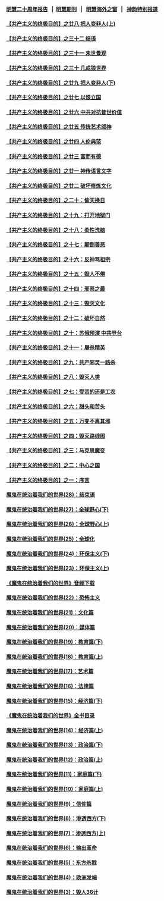 #### [明慧二十周年报告](https://github.com/gfw-breaker/mh-reports/blob/master/README.md?t=07191842) &nbsp;&nbsp;|&nbsp;&nbsp;[明慧期刊](https://github.com/gfw-breaker/mh-qikan) &nbsp;&nbsp;|&nbsp;&nbsp; [明慧海外之窗](https://github.com/gfw-breaker/mh-news/blob/master/README.md?t=07191842) &nbsp;&nbsp;|&nbsp;&nbsp; [神韵特别报道](https://github.com/gfw-breaker/mh-news/blob/master/shenyun.md?t=07191842) 

#### [【共产主义的终极目的】之廿八 把人变非人(上)](../pages/nsc422/n11340492.md?t=07191842) 

#### [【共产主义的终极目的】之三十二 结语](../pages/nsc422/n11360535.md?t=07191842) 

#### [【共产主义的终极目的】之三十一 末世景观](../pages/nsc422/n11351129.md?t=07191842) 

#### [【共产主义的终极目的】之三十 几成狼世界](../pages/nsc422/n11348280.md?t=07191842) 

#### [【共产主义的终极目的】之廿九 把人变非人(下)](../pages/nsc422/n11344140.md?t=07191842) 

#### [【共产主义的终极目的】之廿七 以恨立国](../pages/nsc422/n11336944.md?t=07191842) 

#### [【共产主义的终极目的】之廿六 中共对抗普世价值](../pages/nsc422/n11324785.md?t=07191842) 

#### [【共产主义的终极目的】之廿五 传统艺术颂神](../pages/nsc422/n11296396.md?t=07191842) 

#### [【共产主义的终极目的】之廿四 人伦典范](../pages/nsc422/n11296397.md?t=07191842) 

#### [【共产主义的终极目的】之廿三 富而有德](../pages/nsc422/n11283598.md?t=07191842) 

#### [【共产主义的终极目的】之廿一 神传语言文字](../pages/nsc422/n11263265.md?t=07191842) 

#### [【共产主义的终极目的】之廿二 破坏修炼文化](../pages/nsc422/n11245728.md?t=07191842) 

#### [【共产主义的终极目的】之二十：偷天换日](../pages/nsc422/n11238846.md?t=07191842) 

#### [【共产主义的终极目的】之十九：打开地狱门](../pages/nsc422/n11206376.md?t=07191842) 

#### [【共产主义的终极目的】之十八：柔性洗脑](../pages/nsc422/n11199994.md?t=07191842) 

#### [【共产主义的终极目的】之十七：颠倒善恶](../pages/nsc422/n11179782.md?t=07191842) 

#### [【共产主义的终极目的】之十六：反神骂祖宗](../pages/nsc422/n11166798.md?t=07191842) 

#### [【共产主义的终极目的】之十五：毁人不倦](../pages/nsc422/n11166792.md?t=07191842) 

#### [【共产主义的终极目的】之十四：邪恶之最](../pages/nsc422/n11150249.md?t=07191842) 

#### [【共产主义的终极目的】之十三：毁灭文化](../pages/nsc422/n11135227.md?t=07191842) 

#### [【共产主义的终极目的】之十二：破坏自然](../pages/nsc422/n11135214.md?t=07191842) 

#### [【共产主义的终极目的】之十：苏俄预演 中共登台](../pages/nsc422/n11118424.md?t=07191842) 

#### [【共产主义的终极目的】之十一：屠杀精英](../pages/nsc422/n11118442.md?t=07191842) 

#### [【共产主义的终极目的】之九：共产邪灵一路杀](../pages/nsc422/n11114139.md?t=07191842) 

#### [【共产主义的终极目的】之八：毁灭人类](../pages/nsc422/n11108503.md?t=07191842) 

#### [【共产主义的终极目的】之七：受苦的还是工农](../pages/nsc422/n11101809.md?t=07191842) 

#### [【共产主义的终极目的】之六：甜头和苦头](../pages/nsc422/n11096971.md?t=07191842) 

#### [【共产主义的终极目的】之五：万变不离其邪](../pages/nsc422/n11091285.md?t=07191842) 

#### [【共产主义的终极目的】之四：毁灭路线图](../pages/nsc422/n11086284.md?t=07191842) 

#### [【共产主义的终极目的】之三：马克思魔变](../pages/nsc422/n11061941.md?t=07191842) 

#### [【共产主义的终极目的】之二：中心之国](../pages/nsc422/n11047728.md?t=07191842) 

#### [【共产主义的终极目的】之一：序言](../pages/nsc422/n11086077.md?t=07191842) 

#### [魔鬼在统治着我们的世界(28)：结束语](../pages/nsc422/n10936246.md?t=07191842) 

#### [魔鬼在统治着我们的世界(27)：全球野心(下)](../pages/nsc422/n10928319.md?t=07191842) 

#### [魔鬼在统治着我们的世界(26)：全球野心(上)](../pages/nsc422/n10900318.md?t=07191842) 

#### [魔鬼在统治着我们的世界(25)：全球化](../pages/nsc422/n10788205.md?t=07191842) 

#### [魔鬼在统治着我们的世界(24)：环保主义(下)](../pages/nsc422/n10695307.md?t=07191842) 

#### [魔鬼在统治着我们的世界(23)：环保主义(上)](../pages/nsc422/n10688613.md?t=07191842) 

#### [《魔鬼在统治着我们的世界》音频下载](../pages/nsc422/n10635553.md?t=07191842) 

#### [魔鬼在统治着我们的世界(22)：恐怖主义](../pages/nsc422/n10614727.md?t=07191842) 

#### [魔鬼在统治着我们的世界(21)：文化篇](../pages/nsc422/n10597706.md?t=07191842) 

#### [魔鬼在统治着我们的世界(20)：媒体篇](../pages/nsc422/n10586579.md?t=07191842) 

#### [魔鬼在统治着我们的世界(19)：教育篇(下)](../pages/nsc422/n10564808.md?t=07191842) 

#### [魔鬼在统治着我们的世界(18)：教育篇(上)](../pages/nsc422/n10526970.md?t=07191842) 

#### [魔鬼在统治着我们的世界(17)：艺术篇](../pages/nsc422/n10499093.md?t=07191842) 

#### [魔鬼在统治着我们的世界(16)：法律篇](../pages/nsc422/n10485969.md?t=07191842) 

#### [魔鬼在统治着我们的世界(15)：经济篇(下)](../pages/nsc422/n10469975.md?t=07191842) 

#### [《魔鬼在统治着我们的世界》全书目录](../pages/nsc422/n10464261.md?t=07191842) 

#### [魔鬼在统治着我们的世界(14)：经济篇(上)](../pages/nsc422/n10457370.md?t=07191842) 

#### [魔鬼在统治着我们的世界(13)：政治篇(下)](../pages/nsc422/n10448270.md?t=07191842) 

#### [魔鬼在统治着我们的世界(12)：政治篇(上)](../pages/nsc422/n10444576.md?t=07191842) 

#### [魔鬼在统治着我们的世界(11)：家庭篇(下)](../pages/nsc422/n10440961.md?t=07191842) 

#### [魔鬼在统治着我们的世界(10)：家庭篇(上)](../pages/nsc422/n10435448.md?t=07191842) 

#### [魔鬼在统治着我们的世界(9)：信仰篇](../pages/nsc422/n10432159.md?t=07191842) 

#### [魔鬼在统治着我们的世界(8)：渗透西方(下)](../pages/nsc422/n10429603.md?t=07191842) 

#### [魔鬼在统治着我们的世界(7)：渗透西方(上)](../pages/nsc422/n10426013.md?t=07191842) 

#### [魔鬼在统治着我们的世界(6)：输出革命](../pages/nsc422/n10421536.md?t=07191842) 

#### [魔鬼在统治着我们的世界(5)：东方杀戮](../pages/nsc422/n10417707.md?t=07191842) 

#### [魔鬼在统治着我们的世界(4)：欧洲发端](../pages/nsc422/n10414890.md?t=07191842) 

#### [魔鬼在统治着我们的世界(3)：毁人36计](../pages/nsc422/n10411583.md?t=07191842) 

